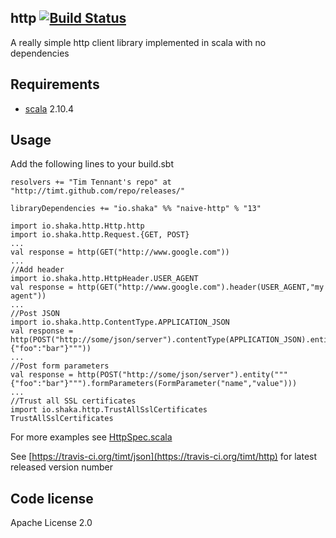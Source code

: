 http  [![Build Status](https://travis-ci.org/timt/http.png?branch=master)](https://travis-ci.org/timt/http)
----
A really simple http client library implemented in scala with no dependencies


Requirements
------------

* [scala](http://www.scala-lang.org) 2.10.4

Usage
-----
Add the following lines to your build.sbt

    resolvers += "Tim Tennant's repo" at "http://timt.github.com/repo/releases/"

    libraryDependencies += "io.shaka" %% "naive-http" % "13"

    import io.shaka.http.Http.http
    import io.shaka.http.Request.{GET, POST}
    ...
    val response = http(GET("http://www.google.com"))
    ...
    //Add header
    import io.shaka.http.HttpHeader.USER_AGENT
    val response = http(GET("http://www.google.com").header(USER_AGENT,"my agent"))
    ...
    //Post JSON
    import io.shaka.http.ContentType.APPLICATION_JSON
    val response = http(POST("http://some/json/server").contentType(APPLICATION_JSON).entity("""{"foo":"bar"}"""))
    ...
    //Post form parameters
    val response = http(POST("http://some/json/server").entity("""{"foo":"bar"}""").formParameters(FormParameter("name","value")))
    ...
    //Trust all SSL certificates
    import io.shaka.http.TrustAllSslCertificates
    TrustAllSslCertificates

For more examples see [HttpSpec.scala](https://github.com/timt/http/blob/master/src/test/scala/io/shaka/http/HttpSpec.scala)

See [https://travis-ci.org/timt/json](https://travis-ci.org/timt/http) for latest released version number


Code license
------------
Apache License 2.0